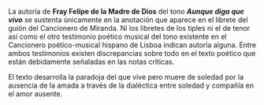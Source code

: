  La autoría de **Fray Felipe de la Madre de Dios** del tono ***Aunque diga que vivo*** se sustenta únicamente en la anotación que aparece en el librete del guión del Cancionero de Miranda. Ni los libretes de los tiples ni el de tenor así como el otro testimonio poético musical del tono existente en el Cancionero poético-musical hispano de Lisboa indican autoría alguna. Entre ambos testimonios existen discrepancias sobre todo en el texto poético que están debidamente señaladas en las notas críticas.


El texto desarrolla la paradoja del que vive pero muere de soledad por la ausencia de la amada a través de la dialéctica entre soledad y compañía en el amor ausente.
